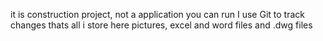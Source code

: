 it is construction project, not a application you can run
I use Git to track changes thats all
i store here pictures, excel and word files and .dwg files

